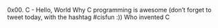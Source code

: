 0x00. C - Hello, World
Why C programming is awesome (don’t forget to tweet today, with the hashtag #cisfun :))
Who invented C
